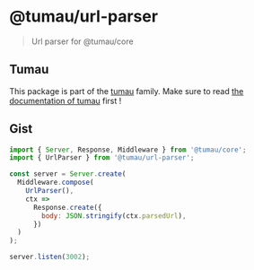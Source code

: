 # @tumau/url-parser

> Url parser for @tumau/core

## Tumau

This package is part of the [tumau](https://github.com/etienne-dldc/tumau) family. Make sure to read [the documentation of tumau](https://github.com/etienne-dldc/tumau) first !

## Gist

```js
import { Server, Response, Middleware } from '@tumau/core';
import { UrlParser } from '@tumau/url-parser';

const server = Server.create(
  Middleware.compose(
    UrlParser(),
    ctx =>
      Response.create({
        body: JSON.stringify(ctx.parsedUrl),
      })
  )
);

server.listen(3002);
```
